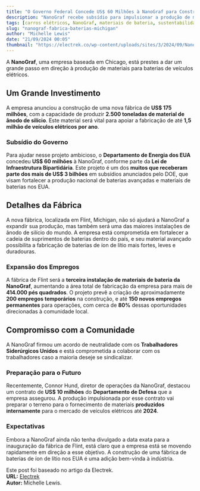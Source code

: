 ```yaml
---
title: "O Governo Federal Concede US$ 60 Milhões à NanoGraf para Construir uma Enorme Fábrica de Materiais de Baterias de Veículos Elétricos em Michigan"
description: "NanoGraf recebe subsídio para impulsionar a produção de materiais para baterias de veículos elétricos nos EUA."
tags: [carros elétricos, NanoGraf, materiais de bateria, sustentabilidade]
slug: "nanograf-fabrica-baterias-michigan"
author: "Michelle Lewis"
date: "21/09/2024 00:05"
thumbnail: "https://electrek.co/wp-content/uploads/sites/3/2024/09/NanoGraf-EV-charging.jpg?quality=82&strip=all&w=1440"
---
```


A **NanoGraf**, uma empresa baseada em Chicago, está prestes a dar um grande passo em direção à produção de materiais para baterias de veículos elétricos. 

## Um Grande Investimento

A empresa anunciou a construção de uma nova fábrica de **US$ 175 milhões**, com a capacidade de produzir **2.500 toneladas de material de ânodo de silício**. Este material será vital para apoiar a fabricação de até **1,5 milhão de veículos elétricos por ano**.

### Subsídio do Governo

Para ajudar nesse projeto ambicioso, o **Departamento de Energia dos EUA** concedeu **US$ 60 milhões** à NanoGraf, conforme parte da **Lei de Infraestrutura Bipartidária**. Este projeto é um dos **muitos que receberam parte dos mais de US$ 3 bilhões** em subsídios anunciados pelo DOE, que visam fortalecer a produção nacional de baterias avançadas e materiais de baterias nos EUA.

## Detalhes da Fábrica

A nova fábrica, localizada em Flint, Michigan, não só ajudará a NanoGraf a expandir sua produção, mas também será uma das maiores instalações de ânodo de silício do mundo. A empresa está comprometida em fortalecer a cadeia de suprimentos de baterias dentro do país, e seu material avançado possibilita a fabricação de baterias de íon de lítio mais fortes, leves e duradouras.

### Expansão dos Empregos

A fábrica de Flint será a **terceira instalação de materiais de bateria da NanoGraf**, aumentando a área total de fabricação da empresa para mais de **414.000 pés quadrados**. O projeto prevê a criação de aproximadamente **200 empregos temporários** na construção, e até **150 novos empregos permanentes** para operações, com cerca de **80%** dessas oportunidades direcionadas à comunidade local.

## Compromisso com a Comunidade

A NanoGraf firmou um acordo de neutralidade com os **Trabalhadores Siderúrgicos Unidos** e está comprometida a colaborar com os trabalhadores caso a maioria deseje se sindicalizar.

### Preparação para o Futuro

Recentemente, Connor Hund, diretor de operações da NanoGraf, destacou um contrato de **US$ 10 milhões** do **Departamento de Defesa** que a empresa assegurou. A produção impulsionada por esse contrato vai preparar o terreno para o fornecimento de materiais **produzidos internamente** para o mercado de veículos elétricos até **2024**.

### Expectativas

Embora a NanoGraf ainda não tenha divulgado a data exata para a inauguração da fábrica de Flint, está claro que a empresa está se movendo rapidamente em direção a esse objetivo. A construção de uma fábrica de baterias de íon de lítio nos EUA é uma adição bem-vinda à indústria.

Este post foi baseado no artigo da Electrek.  
**URL:** [Electrek](https://electrek.co/2024/09/20/the-feds-give-nanograf-60m-to-build-a-huge-ev-battery-materials-factory-in-michigan/)  
**Autor:** Michelle Lewis.